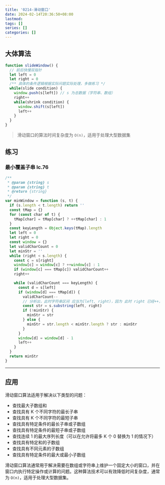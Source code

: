 ```yaml
---
title: '0214-滑动窗口'
date: 2024-02-14T20:36:50+08:00
lastmod:
tags: []
series: []
categories: []
---
```


## 大体算法

```js
function slideWindow() {
  // 前后快慢双指针
  let left = 0
  let right = 0
  /** 具体的条件逻辑根据实际问题实际处理，多做练习 */
  while(slide condition) {
    window.push(s[left]) // s 为总数据（字符串、数组）
    right++
    while(shrink condition) {
      window.shift(s[left])
      left++
    }
  }
}
```

> 滑动窗口的算法时间复杂度为 `O(n)`，适用于处理大型数据集

## 练习

### 最小覆盖子串 lc.76

```js
/**
 * @param {string} s
 * @param {string} t
 * @return {string}
 */
var minWindow = function (s, t) {
  if (s.length < t.length) return ''
  const tMap = {}
  for (const char of t) {
    tMap[char] = tMap[char] ? ++tMap[char] : 1
  }
  const keyLength = Object.keys(tMap).length
  let left = 0
  let right = 0
  const window = {}
  let validCharCount = 0
  let minStr = ''
  while (right < s.length) {
    const c = s[right]
    window[c] = window[c] ? ++window[c] : 1
    if (window[c] === tMap[c]) validCharCount++
    right++

    while (validCharCount === keyLength) {
      const d = s[left]
      if (window[d] === tMap[d]) {
        validCharCount--
        // 分析出，此时字符串区间 应当为[left, right)，因为 此时 right 已经++，left 还未++
        const str = s.substring(left, right)
        if (!minStr) {
          minStr = str
        } else {
          minStr = str.length < minStr.length ? str : minStr
        }
      }
      window[d] = window[d] - 1
      left++
    }
  }
  return minStr
}
```

---

## 应用

滑动窗口算法适用于解决以下类型的问题：

- 查找最大子数组和
- 查找具有 K 个不同字符的最长子串
- 查找具有 K 个不同字符的最短子串
- 查找具有特定条件的最长子串或子数组
- 查找具有特定条件的最短子串或子数组
- 查找连续 1 的最大序列长度（可以在允许将最多 K 个 0 替换为 1 的情况下）
- 查找具有特定和的子数组
- 查找具有不同元素的子数组
- 查找具有特定条件的最大或最小子数组

滑动窗口算法通常用于解决需要在数组或字符串上维护一个固定大小的窗口，并在窗口内执行特定操作或计算的问题。这种算法技术可以有效降低时间复杂度，通常为 `O(n)`，适用于处理大型数据集。

